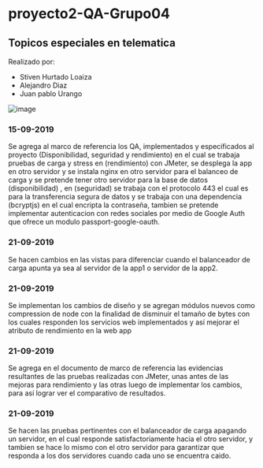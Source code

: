 # proyecto2-QA-Grupo04

## Topicos especiales en telematica

Realizado por:
- Stiven Hurtado Loaiza
- Alejandro Diaz
- Juan pablo Urango


![image](https://user-images.githubusercontent.com/30469862/63234944-36b18100-c1fd-11e9-9627-99f1158fded5.png)

### 15-09-2019
Se agrega al marco de referencia los QA, implementados y especificados al proyecto (Disponibilidad, seguridad y rendimiento)
en el cual se trabaja pruebas de carga y stress en (rendimiento) con JMeter, se desplega la app en otro servidor y se instala nginx en otro servidor para el balanceo de carga y se pretende tener otro servidor para la base de datos (disponibilidad) , en (seguridad) se trabaja con el protocolo 443 el cual es para la transferencia segura de datos y se trabaja con una dependencia (bcryptjs) en el cual encripta la contraseña, tambien se pretende implementar autenticacion con redes sociales por medio de Google Auth que ofrece un modulo passport-google-oauth.

### 21-09-2019
Se hacen cambios en las vistas para diferenciar cuando el balanceador de carga apunta ya sea al servidor de la app1 o servidor de la app2.

### 21-09-2019
Se implementan los cambios de diseño y se agregan módulos nuevos como compression de node con la finalidad de disminuir el tamaño de bytes con los cuales responden los servicios web implementados y así mejorar el atributo de rendimiento en la web app

### 21-09-2019
Se agrega en el documento de marco de referencia las evidencias resultantes de las pruebas realizadas con JMeter, unas antes de las mejoras para rendimiento y las otras luego de implementar los cambios, para así lograr ver el comparativo de resultados.

### 21-09-2019
Se hacen las pruebas pertinentes con el balanceador de carga apagando un servidor, en el cual responde satisfactoriamente hacia el otro servidor, y tambien se hace lo mismo con el otro servidor para garantizar que responda a los dos servidores cuando cada uno se encuentra caido.





